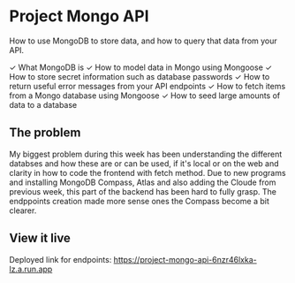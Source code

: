 # Project Mongo API
How to use MongoDB to store data, and how to query that data from your API.

✓ What MongoDB is
✓ How to model data in Mongo using Mongoose
✓ How to store secret information such as database passwords
✓ How to return useful error messages from your API endpoints
✓ How to fetch items from a Mongo database using Mongoose
✓ How to seed large amounts of data to a database

## The problem
My biggest problem during this week has been understanding the different databses and how these are or can be used, if it's local or on the web and clarity in how to code the frontend with fetch method. 
Due to new programs and installing MongoDB Compass, Atlas and also adding the Cloude from previous week, this part of the backend has been hard to fully grasp. 
The endppoints creation made more sense ones the Compass become a bit clearer.

## View it live
Deployed link for endpoints:
https://project-mongo-api-6nzr46lxka-lz.a.run.app
